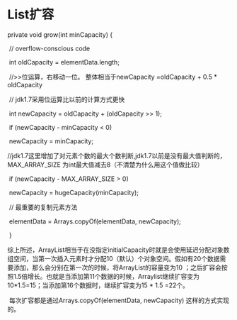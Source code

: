 # List扩容

 private void grow(int minCapacity) {

​        // overflow-conscious code

​        int oldCapacity = elementData.length;

​        //>>位运算，右移动一位。 整体相当于newCapacity =oldCapacity + 0.5 * oldCapacity  

​        // jdk1.7采用位运算比以前的计算方式更快

​        int newCapacity = oldCapacity + (oldCapacity >> 1);

​        if (newCapacity - minCapacity < 0)

​            newCapacity = minCapacity;

​       //jdk1.7这里增加了对元素个数的最大个数判断,jdk1.7以前是没有最大值判断的，MAX_ARRAY_SIZE 为int最大值减去8（不清楚为什么用这个值做比较）

​        if (newCapacity - MAX_ARRAY_SIZE > 0)

​            newCapacity = hugeCapacity(minCapacity);

​        // 最重要的复制元素方法

​        elementData = Arrays.copyOf(elementData, newCapacity);

​    }

综上所述，ArrayList相当于在没指定initialCapacity时就是会使用延迟分配对象数组空间，当第一次插入元素时才分配10（默认）个对象空间。假如有20个数据需要添加，那么会分别在第一次的时候，将ArrayList的容量变为10 ；之后扩容会按照1.5倍增长。也就是当添加第11个数据的时候，Arraylist继续扩容变为10*1.5=15；当添加第16个数据时，继续扩容变为15 * 1.5 =22个。

​      每次扩容都是通过Arrays.copyOf(elementData, newCapacity) 这样的方式实现的。